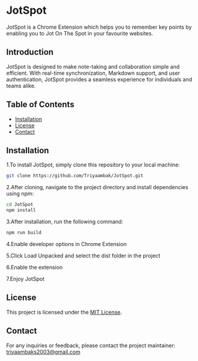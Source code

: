 # JotSpot

JotSpot is a Chrome Extension which helps you to remember key points by enabling you to Jot On The Spot in your favourite websites.

## Introduction

JotSpot is designed to make note-taking and collaboration simple and efficient. With real-time synchronization, Markdown support, and user authentication, JotSpot provides a seamless experience for individuals and teams alike.

## Table of Contents

- [Installation](#installation)
- [License](#license)
- [Contact](#contact)

## Installation

1.To install JotSpot, simply clone this repository to your local machine:

```bash
git clone https://github.com/Triyaambak/JotSpot.git

```
2.After cloning, navigate to the project directory and install dependencies using npm:

```bash
cd JotSpot
npm install
```

3.After installation, run the following command:

```bash
npm run build
```
4.Enable developer options in Chrome Extension

5.Click Load Unpacked and select the dist folder in the project

6.Enable the extension

7.Enjoy JotSpot

## License

This project is licensed under the [MIT License](LICENSE.txt).

## Contact

For any inquiries or feedback, please contact the project maintainer:
triyaambaks2003@gmail.com


